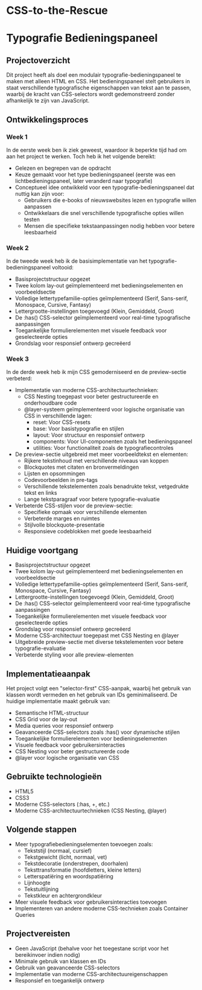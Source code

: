 # CSS-to-the-Rescue
# Typografie Bedieningspaneel

## Projectoverzicht
Dit project heeft als doel een modulair typografie-bedieningspaneel te maken met alleen HTML en CSS. Het bedieningspaneel stelt gebruikers in staat verschillende typografische eigenschappen van tekst aan te passen, waarbij de kracht van CSS-selectors wordt gedemonstreerd zonder afhankelijk te zijn van JavaScript.

## Ontwikkelingsproces

### Week 1
In de eerste week ben ik ziek geweest, waardoor ik beperkte tijd had om aan het project te werken. Toch heb ik het volgende bereikt:
- Gelezen en begrepen van de opdracht
- Keuze gemaakt voor het type bedieningspaneel (eerste was een lichtbedieningspaneel, later veranderd naar typografie)
- Conceptueel idee ontwikkeld voor een typografie-bedieningspaneel dat nuttig kan zijn voor:
  - Gebruikers die e-books of nieuwswebsites lezen en typografie willen aanpassen
  - Ontwikkelaars die snel verschillende typografische opties willen testen
  - Mensen die specifieke tekstaanpassingen nodig hebben voor betere leesbaarheid

### Week 2
In de tweede week heb ik de basisimplementatie van het typografie-bedieningspaneel voltooid:
- Basisprojectstructuur opgezet
- Twee kolom lay-out geïmplementeerd met bedieningselementen en voorbeeldsectie
- Volledige lettertypefamilie-opties geïmplementeerd (Serif, Sans-serif, Monospace, Cursive, Fantasy)
- Lettergrootte-instellingen toegevoegd (Klein, Gemiddeld, Groot)
- De :has() CSS-selector geïmplementeerd voor real-time typografische aanpassingen
- Toegankelijke formulierelementen met visuele feedback voor geselecteerde opties
- Grondslag voor responsief ontwerp gecreëerd

### Week 3
In de derde week heb ik mijn CSS gemoderniseerd en de preview-sectie verbeterd:
- Implementatie van moderne CSS-architectuurtechnieken:
  - CSS Nesting toegepast voor beter gestructureerde en onderhoudbare code
  - @layer-systeem geïmplementeerd voor logische organisatie van CSS in verschillende lagen:
    - reset: Voor CSS-resets
    - base: Voor basistypografie en stijlen
    - layout: Voor structuur en responsief ontwerp
    - components: Voor UI-componenten zoals het bedieningspaneel
    - utilities: Voor functionaliteit zoals de typografiecontroles
- De preview-sectie uitgebreid met meer voorbeeldtekst en elementen:
  - Rijkere tekstinhoud met verschillende niveaus van koppen
  - Blockquotes met citaten en bronvermeldingen
  - Lijsten en opsommingen
  - Codevoorbeelden in pre-tags
  - Verschillende tekstelementen zoals benadrukte tekst, vetgedrukte tekst en links
  - Lange tekstparagraaf voor betere typografie-evaluatie
- Verbeterde CSS-stijlen voor de preview-sectie:
  - Specifieke opmaak voor verschillende elementen
  - Verbeterde marges en ruimtes
  - Stijlvolle blockquote-presentatie
  - Responsieve codeblokken met goede leesbaarheid

## Huidige voortgang
- Basisprojectstructuur opgezet
- Twee kolom lay-out geïmplementeerd met bedieningselementen en voorbeeldsectie
- Volledige lettertypefamilie-opties geïmplementeerd (Serif, Sans-serif, Monospace, Cursive, Fantasy)
- Lettergrootte-instellingen toegevoegd (Klein, Gemiddeld, Groot)
- De :has() CSS-selector geïmplementeerd voor real-time typografische aanpassingen
- Toegankelijke formulierelementen met visuele feedback voor geselecteerde opties
- Grondslag voor responsief ontwerp gecreëerd
- Moderne CSS-architectuur toegepast met CSS Nesting en @layer
- Uitgebreide preview-sectie met diverse tekstelementen voor betere typografie-evaluatie
- Verbeterde styling voor alle preview-elementen

## Implementatieaanpak
Het project volgt een "selector-first" CSS-aanpak, waarbij het gebruik van klassen wordt vermeden en het gebruik van IDs geminimaliseerd. De huidige implementatie maakt gebruik van:
- Semantische HTML-structuur
- CSS Grid voor de lay-out
- Media queries voor responsief ontwerp
- Geavanceerde CSS-selectors zoals :has() voor dynamische stijlen
- Toegankelijke formulierelementen voor bedieningselementen
- Visuele feedback voor gebruikersinteracties
- CSS Nesting voor beter gestructureerde code
- @layer voor logische organisatie van CSS

## Gebruikte technologieën
- HTML5
- CSS3
- Moderne CSS-selectors (:has, +, etc.)
- Moderne CSS-architectuurtechnieken (CSS Nesting, @layer)

## Volgende stappen
- Meer typografiebedieningselementen toevoegen zoals:
  - Tekststijl (normaal, cursief)
  - Tekstgewicht (licht, normaal, vet)
  - Tekstdecoratie (onderstrepen, doorhalen)
  - Teksttransformatie (hoofdletters, kleine letters)
  - Letterspatiëring en woordspatiëring
  - Lijnhoogte
  - Tekstuitlijning
  - Tekstkleur en achtergrondkleur
- Meer visuele feedback voor gebruikersinteracties toevoegen
- Implementeren van andere moderne CSS-technieken zoals Container Queries

## Projectvereisten
- Geen JavaScript (behalve voor het toegestane script voor het bereikinvoer indien nodig)
- Minimale gebruik van klassen en IDs
- Gebruik van geavanceerde CSS-selectors
- Implementatie van moderne CSS-architectuureigenschappen
- Responsief en toegankelijk ontwerp